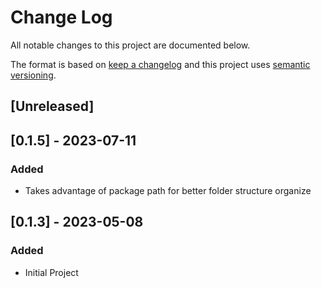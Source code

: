 # Change Log
All notable changes to this project are documented below.

The format is based on [keep a changelog](http://keepachangelog.com) and this project uses [semantic versioning](http://semver.org).

## [Unreleased]

## [0.1.5] - 2023-07-11
### Added
- Takes advantage of package path for better folder structure organize

## [0.1.3] - 2023-05-08
### Added
- Initial Project